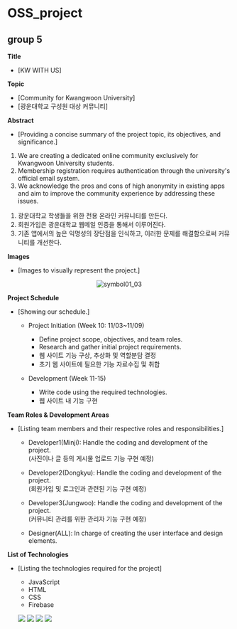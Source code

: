# OSS_project
## group 5

**Title**
- [KW WITH US]

**Topic**
- [Community for Kwangwoon University]
- [광운대학교 구성원 대상 커뮤니티]

**Abstract**
- [Providing a concise summary of the project topic, its objectives, and significance.]
<ol>
  <li>We are creating a dedicated online community exclusively for Kwangwoon University students.</li>
  <li>Membership registration requires authentication through the university's official email system.</li>
  <li>We acknowledge the pros and cons of high anonymity in existing apps and aim to improve the community experience by addressing these issues.</li>
</ol>
<ol>
  <li>광운대학교 학생들을 위한 전용 온라인 커뮤니티를 만든다.</li>
  <li>회원가입은 광운대학교 웹메일 인증을 통해서 이루어진다.</li>
  <li>기존 앱에서의 높은 익명성의 장단점을 인식하고, 이러한 문제를 해결함으로써 커뮤니티를 개선한다.</li>
</ol>

**Images**
- [Images to visually represent the project.] 
<div align="center">
  <img src="https://github.com/ripplelover/OSS_project/assets/117145399/7e3587bd-6627-449d-83f7-74fb646498ec" alt="symbol01_03">
</div>


**Project Schedule**
- [Showing our schedule.] 

  - Project Initiation (Week 10: 11/03~11/09)
    - Define project scope, objectives, and team roles.
    - Research and gather initial project requirements.
    - 웹 사이트 기능 구상, 추상화 및 역할분담 결정
    - 초기 웹 사이트에 필요한 기능 자료수집 및 취합

  - Development (Week 11-15)
    - Write code using the required technologies.
    - 웹 사이트 내 기능 구현



**Team Roles & Development Areas**
- [Listing team members and their respective roles and responsibilities.]
  - Developer1(Minji): Handle the coding and development of the project.  
  (사진이나 글 등의 게시물 업로드 기능 구현 예정)

  - Developer2(Dongkyu): Handle the coding and development of the project.  
  (회원가입 및 로그인과 관련된 기능 구현 예정)

  - Developer3(Jungwoo): Handle the coding and development of the project.  
  (커뮤니티 관리를 위한 관리자 기능 구현 예정) 

  - Designer(ALL): In charge of creating the user interface and design elements.




**List of Technologies**
- [Listing the technologies required for the project]

  - JavaScript
  - HTML
  - CSS
  - Firebase
  <p></p>
  <div>
    <img src="https://img.shields.io/badge/JavaScript-F7DF1E?style=flat&logo=JavaScript&logoColor=white" />
    <img src="https://img.shields.io/badge/HTML5-E34F26?style=flat&logo=HTML5&logoColor=white"/>
    <img src="https://img.shields.io/badge/CSS3-1572B6?style=flat&logo=CSS3&logoColor=white" />
    <img src="https://img.shields.io/badge/Firebase-FFCA28?style=flat&logo=Firebase&logoColor=white"/>
  </div>
